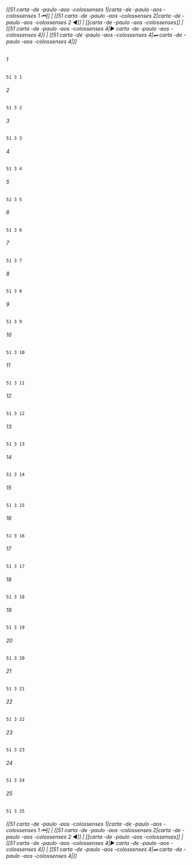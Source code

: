 
###### [[51 carta -de -paulo -aos -colossenses 1|carta -de -paulo -aos -colossenses 1 ⏮]] | [[51 carta -de -paulo -aos -colossenses 2|carta -de -paulo -aos -colossenses 2 ◀]] | [[carta -de -paulo -aos -colossenses]] | [[51 carta -de -paulo -aos -colossenses 4|▶ carta -de -paulo -aos -colossenses 4]] | [[51 carta -de -paulo -aos -colossenses 4|⏭ carta -de -paulo -aos -colossenses 4|]]

###### 1
``` verse
51 3 1 
```
###### 2
``` verse
51 3 2 
```
###### 3
``` verse
51 3 3 
```
###### 4
``` verse
51 3 4 
```
###### 5
``` verse
51 3 5 
```
###### 6
``` verse
51 3 6 
```
###### 7
``` verse
51 3 7 
```
###### 8
``` verse
51 3 8 
```
###### 9
``` verse
51 3 9 
```
###### 10
``` verse
51 3 10 
```
###### 11
``` verse
51 3 11 
```
###### 12
``` verse
51 3 12 
```
###### 13
``` verse
51 3 13 
```
###### 14
``` verse
51 3 14 
```
###### 15
``` verse
51 3 15 
```
###### 16
``` verse
51 3 16 
```
###### 17
``` verse
51 3 17 
```
###### 18
``` verse
51 3 18 
```
###### 19
``` verse
51 3 19 
```
###### 20
``` verse
51 3 20 
```
###### 21
``` verse
51 3 21 
```
###### 22
``` verse
51 3 22 
```
###### 23
``` verse
51 3 23 
```
###### 24
``` verse
51 3 24 
```
###### 25
``` verse
51 3 25 
```

###### [[51 carta -de -paulo -aos -colossenses 1|carta -de -paulo -aos -colossenses 1 ⏮]] | [[51 carta -de -paulo -aos -colossenses 2|carta -de -paulo -aos -colossenses 2 ◀]] | [[carta -de -paulo -aos -colossenses]] | [[51 carta -de -paulo -aos -colossenses 4|▶ carta -de -paulo -aos -colossenses 4]] | [[51 carta -de -paulo -aos -colossenses 4|⏭ carta -de -paulo -aos -colossenses 4|]]

